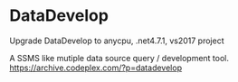 # DataDevelop
Upgrade DataDevelop to anycpu, .net4.7.1, vs2017 project

A SSMS like mutiple data source query / development tool.
https://archive.codeplex.com/?p=datadevelop

